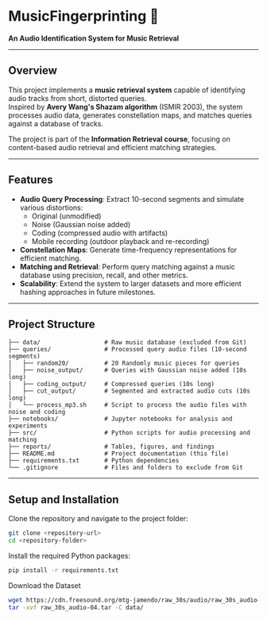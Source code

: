 # MusicFingerprinting 🎵  
**An Audio Identification System for Music Retrieval**  

---

## **Overview**  
This project implements a **music retrieval system** capable of identifying audio tracks from short, distorted queries.  
Inspired by **Avery Wang's Shazam algorithm** (ISMIR 2003), the system processes audio data, generates constellation maps, and matches queries against a database of tracks.  

The project is part of the **Information Retrieval course**, focusing on content-based audio retrieval and efficient matching strategies.

---

## **Features**  
- **Audio Query Processing**: Extract 10-second segments and simulate various distortions:
  - Original (unmodified)
  - Noise (Gaussian noise added)
  - Coding (compressed audio with artifacts)
  - Mobile recording (outdoor playback and re-recording)  
- **Constellation Maps**: Generate time-frequency representations for efficient matching.  
- **Matching and Retrieval**: Perform query matching against a music database using precision, recall, and other metrics.  
- **Scalability**: Extend the system to larger datasets and more efficient hashing approaches in future milestones.

---

## **Project Structure**  

```plaintext
├── data/                  # Raw music database (excluded from Git)
├── queries/               # Processed query audio files (10-second segments)
│   ├── random20/          # 20 Randomly music pieces for queries
│   ├── noise_output/      # Queries with Gaussian noise added (10s long)
│   ├── coding_output/     # Compressed queries (10s long)
│   ├── cut_output/        # Segmented and extracted audio cuts (10s long)
│   └── process_mp3.sh     # Script to process the audio files with noise and coding
├── notebooks/             # Jupyter notebooks for analysis and experiments
├── src/                   # Python scripts for audio processing and matching
├── reports/               # Tables, figures, and findings
├── README.md              # Project documentation (this file)
├── requirements.txt       # Python dependencies
└── .gitignore             # Files and folders to exclude from Git

```

---

## **Setup and Installation**
Clone the repository and navigate to the project folder:
```bash
git clone <repository-url>
cd <repository-folder>
```
Install the required Python packages:
```bash
pip install -r requirements.txt
```
Download the Dataset
```bash
wget https://cdn.freesound.org/mtg-jamendo/raw_30s/audio/raw_30s_audio-04.tar
tar -xvf raw_30s_audio-04.tar -C data/
```